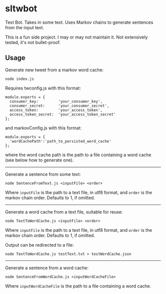 # sltwbot

Text Bot.
Takes in some text.
Uses Markov chains to generate sentences from the input text.

This is a fun side project.  I may or may not maintain it.
Not extensively tested, it's not bullet-proof.

## Usage

Generate new tweet from a markov word cache:

```
node index.js
```

Requires twconfig.js with this format:

```
module.exports = {
  consumer_key:         'your_consumer_key',
  consumer_secret:      'your_consumer_secret',
  access_token:         'your_access_token',
  access_token_secret:  'your_access_token_secret'
};
```

and markovConfig.js with this format:

```
module.exports = {
  'wordCachePath':'path_to_persisted_word_cache'
};
```
where the word cache path is the path to a file containing a word cache (see below how to generate one).

------

Generate a sentence from some text:

```
node SentenceFromText.js <inputFile> <order>
```
Where `inputFile` is the path to a text file, in utf8 format,
and `order` is the markov chain order.  Defaults to 1, if omitted.

------

Generate a word cache from a text file, suitable for reuse:

```
node TextToWordCache.js <inputFile> <order>
```

Where `inputFile` is the path to a text file, in utf8 format,
and `order` is the markov chain order.  Defaults to 1, if omitted.

Output can be redirected to a file:
```
node TextToWordCache.js testText.txt > testWordCache.json
```
------

Generate a sentence from a word cache:
```
node SentenceFromWordCache.js <inputWordCacheFile>
```
Where `inputWordCacheFile` is the path to a file containing a word cache.
